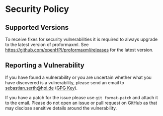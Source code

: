 # Security Policy

## Supported Versions

To receive fixes for security vulnerabilities it is required to always upgrade to the latest version of proformaxml. 
See https://github.com/openHPI/proformaxml/releases for the latest version.

## Reporting a Vulnerability

If you have found a vulnerability or you are uncertain whether what you have discovered is a vulnerability,
please send an email to sebastian.serth@hpi.de ([GPG Key](https://github.com/mrserth.gpg)).

If you have a patch for the issue please use `git format-patch` and attach it to the email. Please do not open an issue or 
pull request on GitHub as that may disclose sensitive details around the vulnerability.
